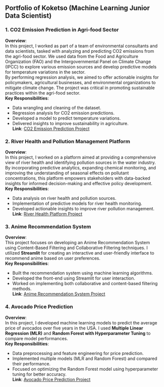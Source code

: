 ## **Portfolio of Koketso (Machine Learning Junior Data Scientist)**

### **1. CO2 Emission Prediction in Agri-food Sector**  
**Overview**:  
In this project, I worked as part of a team of environmental consultants and data scientists, tasked with analyzing and predicting CO2 emissions from the agri-food sector. We used data from the Food and Agriculture Organization (FAO) and the Intergovernmental Panel on Climate Change (IPCC) to explore various emission sources and develop predictive models for temperature variations in the sector.  
By performing regression analysis, we aimed to offer actionable insights for policymakers, agricultural businesses, and environmental organizations to mitigate climate change. The project was critical in promoting sustainable practices within the agri-food sector.  
**Key Responsibilities**:  
- Data wrangling and cleaning of the dataset.  
- Regression analysis for CO2 emission predictions.  
- Developed a model to predict temperature variations.  
- Delivered insights to improve sustainability in agriculture.  
**Link**: [CO2 Emission Prediction Project](https://github.com/OMMzobe/jb-2-2401FTDS_Regression_Project.git)

### **2. River Health and Pollution Management Platform**  
**Overview**:  
In this project, I worked on a platform aimed at providing a comprehensive view of river health and identifying pollution sources in the water industry. By incorporating predictive analytics, expanding chemical monitoring, and improving the understanding of seasonal effects on pollutant concentrations, this platform empowers stakeholders with data-backed insights for informed decision-making and effective policy development.  
**Key Responsibilities**:  
- Data analysis on river health and pollution sources.  
- Implementation of predictive models for river health monitoring.  
- Developed actionable insights to improve river pollution management.  
**Link**: [River Health Platform Project](https://github.com/Explore-AI/internship-project-2401-10.git)

### **3. Anime Recommendation System**  
**Overview**:  
This project focuses on developing an Anime Recommendation System using Content-Based Filtering and Collaborative Filtering techniques. I utilized **Streamlit** for creating an interactive and user-friendly interface to recommend anime based on user preferences.  
**Key Responsibilities**:  
- Built the recommendation system using machine learning algorithms.  
- Developed the front-end using Streamlit for user interaction.  
- Worked on implementing both collaborative and content-based filtering methods.  
**Link**: [Anime Recommendation System Project](https://github.com/NoziphoNdebele/2401FTDS_Unsupervised_Learning_Streamlit.git)

### **4. Avocado Price Prediction**  
**Overview**:  
In this project, I developed machine learning models to predict the average price of avocados over five years in the USA. I used **Multiple Linear Regression (MLR)** and **Random Forest with Hyperparameter Tuning** to compare model performances.  
**Key Responsibilities**:  
- Data preprocessing and feature engineering for price prediction.  
- Implemented multiple models (MLR and Random Forest) and compared their performance.  
- Focused on optimizing the Random Forest model using hyperparameter tuning for better accuracy.  
**Link**: [Avocado Price Prediction Project](https://github.com/Moraka1952/Individual-Project.git)
